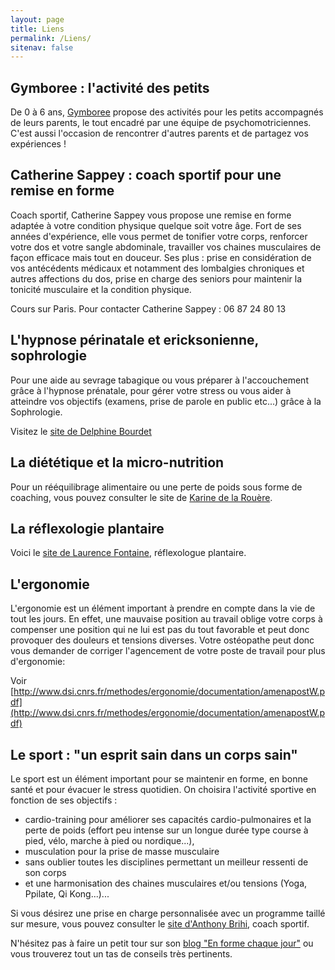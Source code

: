 ```yaml
---
layout: page
title: Liens
permalink: /Liens/
sitenav: false
---
```


## Gymboree : l'activité des petits

De 0 à 6 ans, [Gymboree](http://www.gymboree-france.com/centre-paris-aquaboulevard) propose des activités pour les petits accompagnés de leurs parents, le tout encadré par une équipe de psychomotriciennes.
C'est aussi l'occasion de rencontrer d'autres parents et de partagez vos expériences !

## Catherine Sappey : coach sportif pour une remise en forme

Coach sportif, Catherine Sappey vous propose une remise en forme adaptée à votre condition physique quelque soit votre âge.
Fort de ses années d'expérience, elle vous permet de tonifier votre corps, renforcer votre dos et votre sangle abdominale,
travailler vos chaines musculaires de façon efficace mais tout en douceur.
Ses plus : prise en considération de vos antécédents médicaux et notamment des lombalgies chroniques et autres affections du dos,
prise en charge des seniors pour maintenir la tonicité musculaire et la condition physique.

Cours sur Paris. Pour contacter Catherine Sappey : 06 87 24 80 13

## L'hypnose périnatale et ericksonienne, sophrologie

Pour une aide au sevrage tabagique ou vous préparer à l'accouchement grâce à l'hypnose prénatale,
pour gérer votre stress ou vous aider à atteindre vos objectifs (examens, prise de parole en public etc...) grâce à la Sophrologie.

Visitez le [site de Delphine Bourdet](http://lotusinparis.com)

## La diététique et la micro-nutrition

Pour un rééquilibrage alimentaire ou une perte de poids sous forme de coaching, vous pouvez consulter le site de [Karine de la Rouère](http://votre-coach-nutrition-paris.blogspot.fr).

## La réflexologie plantaire

Voici le [site de Laurence Fontaine](http://reflex-harmonie.com), réflexologue plantaire.

## L'ergonomie

L'ergonomie est un élément important à prendre en compte dans la vie de tout les jours.
En effet, une mauvaise position au travail oblige votre corps à compenser une position qui ne lui est pas du tout favorable et peut donc provoquer des douleurs et tensions diverses.
Votre ostéopathe peut donc vous demander de corriger l'agencement de votre poste de travail pour plus d'ergonomie:

Voir [http://www.dsi.cnrs.fr/methodes/ergonomie/documentation/amenapostW.pdf](http://www.dsi.cnrs.fr/methodes/ergonomie/documentation/amenapostW.pdf)

## Le sport : "un esprit sain dans un corps sain"

Le sport est un élément important pour se maintenir en forme, en bonne santé et pour évacuer le stress quotidien.
On choisira l'activité sportive en fonction de ses objectifs :

- cardio-training pour améliorer ses capacités cardio-pulmonaires et la perte de poids (effort peu intense sur un longue durée type course à pied, vélo, marche à pied ou nordique...),
- musculation pour la prise de masse musculaire
- sans oublier toutes les disciplines permettant un meilleur ressenti de son corps
- et une harmonisation des chaines musculaires et/ou tensions (Yoga, Ppilate, Qi Kong...)...

Si vous désirez une prise en charge personnalisée avec un programme taillé sur mesure, vous pouvez consulter le [site d'Anthony Brihi](http://www.myhomebodycoach.fr/), coach sportif.

N'hésitez pas à faire un petit tour sur son [blog "En forme chaque jour"](http://blog.enformechaquejour.fr/) ou vous trouverez tout un tas de conseils très pertinents.

